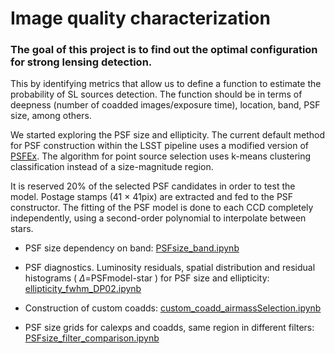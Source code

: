 # Image quality characterization

### The goal of this project is to find out the optimal configuration for strong lensing detection.

This by identifying metrics that allow us to define a function to estimate the probability of SL sources detection. The function should be in terms of deepness (number of coadded images/exposure time), location, band, PSF size, among others. 

We started exploring the PSF size and ellipticity. The current default method for PSF construction within the LSST pipeline uses a modified version of [PSFEx](https://psfex.readthedocs.io/en/latest/). The algorithm for point source selection uses k-means clustering classification instead of a size-magnitude region. 

It is reserved 20% of the selected PSF candidates in order to test the model. Postage stamps (41 $\times$ 41pix) are extracted and fed to the PSF constructor. The fitting of the PSF model is done to each CCD completely independently, using a second-order polynomial to interpolate between stars.

* PSF size dependency on band:  [PSFsize_band.ipynb](./PSFsize_band.ipynb)

* PSF diagnostics. Luminosity residuals, spatial distribution and residual histograms ( $\Delta$=PSFmodel-star ) for PSF size and ellipticity:  [ellipticity_fwhm_DP02.ipynb](https://github.com/alrakomala/SL_PSF/blob/main/ellipticity_fwhm_DP02.ipynb)

* Construction of custom coadds:  [custom_coadd_airmassSelection.ipynb](./custom_coadd_airmassSelection.ipynb)

* PSF size grids for calexps and coadds, same region in different filters: [PSFsize_filter_comparison.ipynb](https://github.com/alrakomala/SL_PSF/blob/main/PSFsize_filter_comparison.ipynb)

